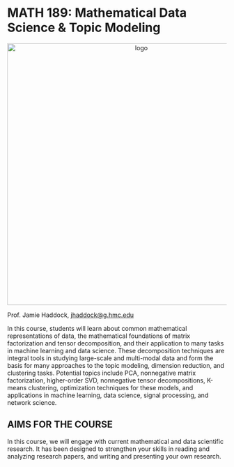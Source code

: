 # MATH 189: Mathematical Data Science & Topic Modeling

<p align="center">
<img width="600" src="https://raw.githubusercontent.com/jvendrow/fnnls/master/fnnls_logo.png?raw=true" alt="logo">
</p>

Prof. Jamie Haddock, jhaddock@g.hmc.edu

In this course, students will learn about common mathematical representations of data, the mathematical foundations of matrix factorization and tensor decomposition, and their application to many tasks in machine learning and data science.  These decomposition techniques are integral tools in studying large-scale and multi-modal data and form the basis for many approaches to the topic modeling, dimension reduction, and clustering tasks.  Potential topics include PCA, nonnegative matrix factorization, higher-order SVD, nonnegative tensor decompositions, K-means clustering, optimization techniques for these models, and applications in machine learning, data science, signal processing, and network science.



## AIMS FOR THE COURSE

In this course, we will engage with current mathematical and data scientific research.  It has been designed to strengthen your skills in reading and analyzing research papers, and writing and presenting your own research.
